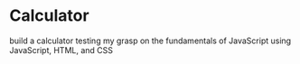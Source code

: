 # Calculator
build a calculator testing my grasp on the fundamentals of JavaScript using JavaScript, HTML, and CSS